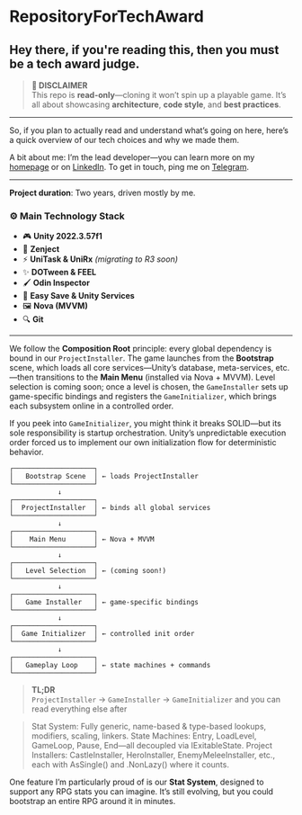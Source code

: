 # RepositoryForTechAward

<!-- ============================================== -->
<!--   🏆 Tech Award Submission: Hero Arena Code   -->
<!-- ============================================== -->

Hey there, if you're reading this, then you must be a tech award judge.
---
> **🚧 DISCLAIMER**  
> This repo is **read-only**—cloning it won’t spin up a playable game. It’s all about showcasing **architecture**, **code style**, and **best practices**.

---
So, if you plan to actually read and understand what’s going on here, here’s a quick overview of our tech choices and why we made them.

A bit about me: I’m the lead developer—you can learn more on my [homepage](https://bit.ly/jey-homepage) or on [LinkedIn](https://www.linkedin.com/in/jeyodilkhujaev/). To get in touch, ping me on [Telegram](https://t.me/bloodyjey).

---
**Project duration**: Two years, driven mostly by me.

### ⚙️ Main Technology Stack

- 🎮 **Unity 2022.3.57f1**
- 🔧 **Zenject**
- ⚡ **UniTask & UniRx** _(migrating to R3 soon)_
- ✨ **DOTween & FEEL**
- 🖌️ **Odin Inspector**
- 💾 **Easy Save & Unity Services**
- 🖼️ **Nova (MVVM)**
- 🔍 **Git**

---


We follow the **Composition Root** principle: every global dependency is bound in our `ProjectInstaller`. The game launches from the **Bootstrap** scene, which loads all core services—Unity’s database, meta-services, etc.—then transitions to the **Main Menu** (installed via Nova + MVVM). Level selection is coming soon; once a level is chosen, the `GameInstaller` sets up game-specific bindings and registers the `GameInitializer`, which brings each subsystem online in a controlled order.

If you peek into `GameInitializer`, you might think it breaks SOLID—but its sole responsibility is startup orchestration. Unity’s unpredictable execution order forced us to implement our own initialization flow for deterministic behavior.

 
```text
┌────────────────────┐
│   Bootstrap Scene  │ ← loads ProjectInstaller  
└────────────────────┘
            ↓
┌────────────────────┐
│  ProjectInstaller  │ ← binds all global services  
└────────────────────┘
            ↓
┌────────────────────┐
│    Main Menu       │ ← Nova + MVVM  
└────────────────────┘
            ↓
┌────────────────────┐
│   Level Selection  │ ← (coming soon!)  
└────────────────────┘
            ↓
┌────────────────────┐
│   Game Installer   │ ← game-specific bindings  
└────────────────────┘
            ↓
┌────────────────────┐
│  Game Initializer  │ ← controlled init order  
└────────────────────┘
            ↓
┌────────────────────┐
│   Gameplay Loop    │ ← state machines + commands  
└────────────────────┘
```

> **TL;DR**  
> `ProjectInstaller` → `GameInstaller` → `GameInitializer` and you can read everything else after

> Stat System: Fully generic, name-based & type-based lookups, modifiers, scaling, linkers.
> State Machines: Entry, LoadLevel, GameLoop, Pause, End—all decoupled via IExitableState.
> Project Installers: CastleInstaller, HeroInstaller, EnemyMeleeInstaller, etc., each with AsSingle() and .NonLazy() where it counts.


One feature I’m particularly proud of is our **Stat System**, designed to support any RPG stats you can imagine.
It’s still evolving, but you could bootstrap an entire RPG around it in minutes.  